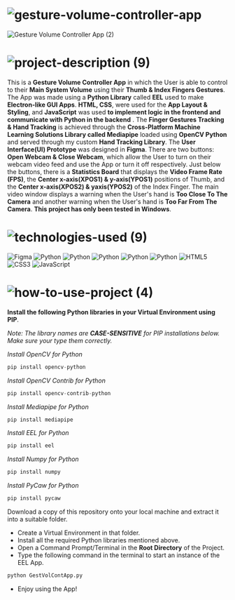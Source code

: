 <!-- Project Title -->
# ![gesture-volume-controller-app](https://user-images.githubusercontent.com/95453430/159134380-a93ad113-28e9-4210-91cc-86e32f8ca53f.svg)

<!-- Project Images -->
![Gesture Volume Controller App (2)](https://user-images.githubusercontent.com/95453430/159252758-9f4867e8-d6b4-4241-bc80-c2f161b0a861.png)

<!-- Project Description -->
# ![project-description (9)](https://user-images.githubusercontent.com/95453430/159134386-25693e6a-4ddb-4f26-a035-4915a8c411ac.svg)

This is a **Gesture Volume Controller App** in which the User is able to control to their **Main System Volume** using their **Thumb & Index Fingers Gestures**. The App was made using a **Python Library** called **EEL** used to make **Electron-like GUI Apps**. **HTML, CSS**, were used for the **App Layout & Styling**, and **JavaScript** was used **to implement logic in the frontend and communicate with Python in the backend** . The **Finger Gestures Tracking & Hand Tracking** is achieved through the **Cross-Platform Machine Learning Solutions Library called Mediapipe** loaded using **OpenCV Python** and served through my custom **Hand Tracking Library**. The **User Interface(UI) Prototype** was designed in **Figma**. There are two buttons: **Open Webcam & Close Webcam**, which allow the User to turn on their webcam video feed and use the App or turn it off respectively. Just below the buttons, there is a **Statistics Board** that displays the **Video Frame Rate (FPS)**, the **Center x-axis(XPOS1) & y-axis(YPOS1)** positions of Thumb, and the **Center x-axis(XPOS2) & yaxis(YPOS2)** of the Index Finger. The main video window displays a warning when the User's hand is **Too Close To The Camera** and another warning when the User's hand is **Too Far From The Camera**. **This project has only been tested in Windows**.

<!-- Project Tech-Stack -->
# ![technologies-used (9)](https://user-images.githubusercontent.com/95453430/159134388-cb04063b-1d27-473e-b5cc-42655699ca10.svg)

![Figma](https://img.shields.io/badge/figma-%23F24E1E.svg?style=for-the-badge&logo=figma&logoColor=white)
![Python](https://img.shields.io/badge/python-3670A0?style=for-the-badge&logo=python&logoColor=ffdd54)
![Python](https://img.shields.io/badge/OpenCV-3670A0?style=for-the-badge&logo=python&logoColor=ffdd54)
![Python](https://img.shields.io/badge/tkinter-3670A0?style=for-the-badge&logo=python&logoColor=ffdd54)
![Python](https://img.shields.io/badge/Mediapipe-3670A0?style=for-the-badge&logo=python&logoColor=ffdd54)
![Python](https://img.shields.io/badge/EEL-3670A0?style=for-the-badge&logo=python&logoColor=ffdd54)
![HTML5](https://img.shields.io/badge/html5-%23E34F26.svg?style=for-the-badge&logo=html5&logoColor=white)
![CSS3](https://img.shields.io/badge/css3-%231572B6.svg?style=for-the-badge&logo=css3&logoColor=white)
![JavaScript](https://img.shields.io/badge/javascript-%23323330.svg?style=for-the-badge&logo=javascript&logoColor=%23F7DF1E)

<!-- How To Use Project -->
# ![how-to-use-project (4)](https://user-images.githubusercontent.com/95453430/159134390-d77c1d1c-61bc-4732-b4e6-094a9d39b48c.svg)

**Install the following Python libraries in your Virtual Environment using PIP**.

*Note: The library names are **CASE-SENSITIVE** for PIP installations below. Make sure your type them correctly.*

*Install OpenCV for Python*
```Python
pip install opencv-python
```

*Install OpenCV Contrib for Python*
```Python
pip install opencv-contrib-python
```

*Install Mediapipe for Python*
```Python
pip install mediapipe
```

*Install EEL for Python*
```Python
pip install eel
```

*Install Numpy for Python*
```Python
pip install numpy
```

*Install PyCaw for Python*
```Python
pip install pycaw
```

Download a copy of this repository onto your local machine and extract it into a suitable folder.
- Create a Virtual Environment in that folder.
- Install all the required Python libraries mentioned above.
- Open a Command Prompt/Terminal in the **Root Directory** of the Project.
- Type the following command in the terminal to start an instance of the EEL App.
```Python
python GestVolContApp.py
```

- Enjoy using the App!
